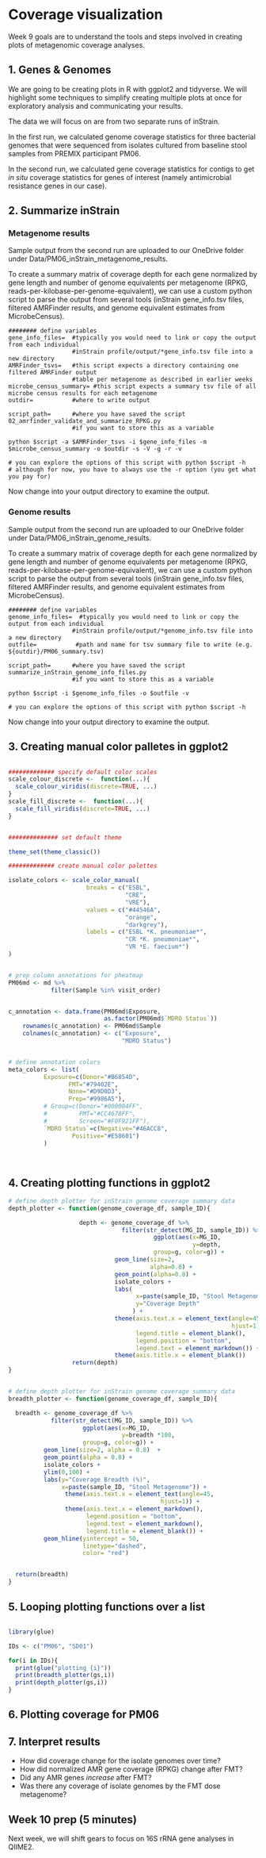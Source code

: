# Coverage visualization

Week 9 goals are to understand the tools and steps involved in creating plots of metagenomic coverage analyses.

## 1. Genes & Genomes

We are going to be creating plots in R with ggplot2 and tidyverse. We will highlight some techniques to simplify creating multiple plots at once for exploratory analysis and communicating your results.

The data we will focus on are from two separate runs of inStrain.

In the first run, we calculated genome coverage statistics for three bacterial genomes that were sequenced from isolates cultured from baseline stool samples from PREMIX participant PM06.

In the second run, we calculated gene coverage statistics for contigs to get *in situ* coverage statistics for genes of interest (namely antimicrobial resistance genes in our case).

## 2.  Summarize inStrain


### Metagenome results
Sample output from the second run are uploaded to our OneDrive folder under Data/PM06_inStrain_metagenome_results.

To create a summary matrix of coverage depth for each gene normalized by gene length and number of genome equivalents per metagenome (RPKG, reads-per-kilobase-per-genome-equivalent), we can use a custom python script to parse the output from several tools (inStrain gene_info.tsv files, filtered AMRFinder results, and genome equivalent estimates from MicrobeCensus).

```console
######## define variables
gene_info_files=  #typically you would need to link or copy the output from each individual 
                  #inStrain profile/output/*gene_info.tsv file into a new directory
AMRFinder_tsvs=   #this script expects a directory containing one filtered AMRFinder output 
                  #table per metagenome as described in earlier weeks
microbe_census_summary= #this script expects a summary tsv file of all microbe census results for each metagenome
outdir=           #where to write output

script_path=      #where you have saved the script 02_amrfinder_validate_and_summarize_RPKG.py
                  #if you want to store this as a variable
```

```console
python $script -a $AMRFinder_tsvs -i $gene_info_files -m $microbe_census_summary -o $outdir -s -V -g -r -v

# you can explore the options of this script with python $script -h
# although for now, you have to always use the -r option (you get what you pay for)
```

Now change into your output directory to examine the output.


### Genome results
Sample output from the second run are uploaded to our OneDrive folder under Data/PM06_inStrain_genome_results.

To create a summary matrix of coverage depth for each gene normalized by gene length and number of genome equivalents per metagenome (RPKG, reads-per-kilobase-per-genome-equivalent), we can use a custom python script to parse the output from several tools (inStrain gene_info.tsv files, filtered AMRFinder results, and genome equivalent estimates from MicrobeCensus).

```console
######## define variables
genome_info_files=  #typically you would need to link or copy the output from each individual 
                  #inStrain profile/output/*genome_info.tsv file into a new directory
outfile=           #path and name for tsv summary file to write (e.g. ${outdir}/PM06_summary.tsv)

script_path=      #where you have saved the script summarize_inStrain_genome_info_files.py
                  #if you want to store this as a variable
```

```console
python $script -i $genome_info_files -o $outfile -v

# you can explore the options of this script with python $script -h
```

Now change into your output directory to examine the output.

## 3. Creating manual color palletes in ggplot2

```r

############# specify default color scales
scale_colour_discrete <-  function(...){
  scale_colour_viridis(discrete=TRUE, ...)
}
scale_fill_discrete <-  function(...){
  scale_fill_viridis(discrete=TRUE, ...)
}


############## set default theme

theme_set(theme_classic())

############# create manual color palettes

isolate_colors <- scale_color_manual(
                      breaks = c("ESBL",
                                 "CRE",
                                 "VRE"),
                      values = c("#44546A",
                                 "orange",
                                 "darkgrey"),
                      labels = c("ESBL *K. pneumoniae*",
                                 "CR *K. pneumoniae*",
                                 "VR *E. faecium*")
)


# prep column annotations for pheatmap
PM06md <- md %>% 
            filter(Sample %in% visit_order)


c_annotation <- data.frame(PM06md$Exposure,
                           as.factor(PM06md$`MDRO Status`))
    rownames(c_annotation) <- PM06md$Sample
    colnames(c_annotation) <- c("Exposure",
                                "MDRO Status")


# define annotation colors
meta_colors <- list(
          Exposure=c(Donor="#B6854D",
                 FMT="#79402E",
                 None="#D9D0D3",
                 Prep="#9986A5"),
          # Group=c(Donor="#000004FF",
          #         FMT="#CC4678FF",
          #         Screen="#F0F921FF"),
          `MDRO Status`=c(Negative="#46ACC8",
                  Positive="#E58601")
          )    
    
    
```

## 4. Creating plotting functions in ggplot2

```r
# define depth plotter for inStrain genome coverage summary data
depth_plotter <- function(genome_coverage_df, sample_ID){

                    depth <- genome_coverage_df %>% 
                                filter(str_detect(MG_ID, sample_ID)) %>% 
                                         ggplot(aes(x=MG_ID,
                                                    y=depth, 
                                         group=g, color=g)) + 
                              geom_line(size=2,
                                        alpha=0.8) +
                              geom_point(alpha=0.8) +
                              isolate_colors +
                              labs(
                                    x=paste(sample_ID, "Stool Metagenome"),
                                    y="Coverage Depth"
                                   ) +
                              theme(axis.text.x = element_text(angle=45,
                                                               hjust=1),
                                    legend.title = element_blank(),
                                    legend.position = "bottom",
                                    legend.text = element_markdown()) +
                              theme(axis.title.x = element_blank())
                  return(depth)
}


# define depth plotter for inStrain genome coverage summary data
breadth_plotter <- function(genome_coverage_df, sample_ID){

  breadth <- genome_coverage_df %>% 
            filter(str_detect(MG_ID, sample_ID)) %>% 
                     ggplot(aes(x=MG_ID,
                                y=breadth *100,
                     group=g, color=g)) + 
          geom_line(size=2, alpha = 0.8)  +
          geom_point(alpha = 0.8) +
          isolate_colors +
          ylim(0,100) +
          labs(y="Coverage Breadth (%)",
               x=paste(sample_ID, "Stool Metagenome")) + 
                theme(axis.text.x = element_text(angle=45,
                                           hjust=1)) +
                theme(axis.text.x = element_markdown(),
                      legend.position = "bottom",
                      legend.text = element_markdown(),
                      legend.title = element_blank()) +
          geom_hline(yintercept = 50, 
                     linetype="dashed", 
                     color= "red")


  return(breadth)
}

```


## 5. Looping plotting functions over a list

```r

library(glue)

IDs <- c("PM06", "SD01")

for(i in IDs){
  print(glue("plotting {i}"))
  print(breadth_plotter(gs,i))
  print(depth_plotter(gs,i))
}

```

## 6. Plotting coverage for PM06


## 7. Interpret results

- How did coverage change for the isolate genomes over time?
- How did normalized AMR gene coverage (RPKG) change after FMT?
- Did any AMR genes *increase* after FMT? 
- Was there any coverage of isolate genomes by the FMT dose metagenome?

## Week 10 prep (5 minutes)

Next week, we will shift gears to focus on 16S rRNA gene analyses in QIIME2.
